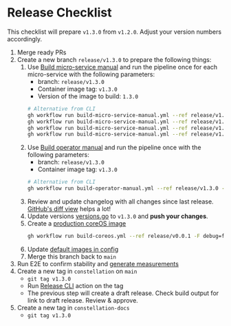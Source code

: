 # Release Checklist

This checklist will prepare `v1.3.0` from `v1.2.0`. Adjust your version numbers accordingly.

1. Merge ready PRs
2. Create a new branch `release/v1.3.0` to prepare the following things:
    1. Use [Build micro-service manual](https://github.com/edgelesssys/constellation/actions/workflows/build-micro-service-manual.yml) and run the pipeline once for each micro-service with the following parameters:
        * branch: `release/v1.3.0`
        * Container image tag: `v1.3.0`
        * Version of the image to build: `1.3.0`
        ```sh
        # Alternative from CLI
        gh workflow run build-micro-service-manual.yml --ref release/v1.3.0 -F microService=access-manager -F imageTag=v1.3.0 -F version=1.3.0
        gh workflow run build-micro-service-manual.yml --ref release/v1.3.0 -F microService=join-service -F imageTag=v1.3.0 -F version=1.3.0
        gh workflow run build-micro-service-manual.yml --ref release/v1.3.0 -F microService=kmsserver -F imageTag=v1.3.0 -F version=1.3.0
        gh workflow run build-micro-service-manual.yml --ref release/v1.3.0 -F microService=verification-service -F imageTag=v1.3.0 -F version=1.3.0
        ```
    2. Use [Build operator manual](https://github.com/edgelesssys/constellation/actions/workflows/build-operator-manual.yml) and run the pipeline once with the following parameters:
        * branch: `release/v1.3.0`
        * Container image tag: `v1.3.0`
        ```sh
        # Alternative from CLI
        gh workflow run build-operator-manual.yml --ref release/v1.3.0 -F imageTag=v1.3.0
        ```
    3. Review and update changelog with all changes since last release. [GitHub's diff view](https://github.com/edgelesssys/constellation/compare/v1.2.0...main) helps a lot!
    4. Update versions [versions.go](../internal/versions/versions.go#L33-L36) to `v1.3.0` and **push your changes**.
    5. Create a [production coreOS image](/.github/workflows/build-coreos.yml)
        ```sh
        gh workflow run build-coreos.yml --ref release/v0.0.1 -F debug=false -F coreOSConfigBranch=constellation
        ```
    6. Update [default images in config](/internal/config/images_enterprise.go)
    7. Merge this branch back to `main`
3. Run E2E to confirm stability and [generate measurements](/.github/workflows/e2e-test-manual.yml)
4. Create a new tag in `constellation` on `main`
    * `git tag v1.3.0`
    * Run [Release CLI](https://github.com/edgelesssys/constellation/actions/workflows/release-cli.yml) action on the tag
    * The previous step will create a draft release. Check build output for link to draft release. Review & approve.
5. Create a new tag in `constellation-docs`
    * `git tag v1.3.0`
